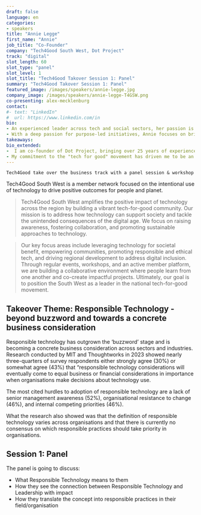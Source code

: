 ```yaml
---
draft: false
language: en
categories:
- speakers
title: "Annie Legge"
first_name: "Annie"
job_title: "Co-Founder"
company: "Tech4Good South West, Dot Project"
track: "digital"
slot_length: 60
slot_type: "panel"
slot_level: 1
slot_title: "Tech4Good Takover Session 1: Panel"
summary: "Tech4Good Takover Session 1: Panel"
featured_image: /images/speakers/annie-legge.jpg
company_image: /images/speakers/annie-legge-T4GSW.png
co-presenting: alex-mecklenburg 
contact:
#- text: "LinkedIn"
#  url: https://www.linkedin.com/in
bio:
- An experienced leader across tech and social sectors, her passion is to inspire and lead others to create positive social impact.
- With a deep passion for purpose-led initiatives, Annie focuses on bringing communities together to foster innovation, collaboration, and collective action through technology. 
takeaways:
bio_extended:
-  I am co-founder of Dot Project, bringing over 25 years of experience in digital leadership to our mission to empower charities and social impact organisations through digital resilience. At the heart of our work is a commitment to people and relationships, ensuring our clients thrive in their digital journeys. Since 2016, our work at Dot Project has touched over 800 organisations and individuals, enhancing their digital and technology infrastructure. 
- My commitment to the "tech for good" movement has driven me to be an active advocate and facilitator in this space as co-founder and ecosystem lead for Tech4Good South West and founding member for the Tech for Good Organisers Network. These initiatives aim to connect and inspire individuals using and engaging with technology to create positive social change.
---
```

    Tech4Good take over the business track with a panel session & workshop

Tech4Good South West is a member network focused on the intentional use of technology to drive positive outcomes for people and planet.
  
> Tech4Good South West amplifies the positive impact of technology across the region by building a vibrant tech-for-good community. Our mission is to address how technology can support society and tackle the unintended consequences of the digital age. We focus on raising awareness, fostering collaboration, and promoting sustainable approaches to technology.

> Our key focus areas include leveraging technology for societal benefit, empowering communities, promoting responsible and ethical tech, and driving regional development to address digital inclusion. Through regular events, workshops, and an active member platform, we are building a collaborative environment where people learn from one another and co-create impactful projects. Ultimately, our goal is to position the South West as a leader in the national tech-for-good movement.

## Takeover Theme: Responsible Technology - beyond buzzword and towards a concrete business consideration

Responsible technology has outgrown the ‘buzzword’ stage and is becoming a concrete business consideration across sectors and industries. Research conducted by MIT and  Thoughtworks in 2023 showed nearly three-quarters of survey respondents either strongly agree (30%) or somewhat agree (43%) that “responsible technology considerations will eventually come to equal business or financial considerations in importance when organisations make decisions about technology use.

The most cited hurdles to adoption of responsible technology are a lack of senior management awareness (52%), organisational resistance to change (46%), and internal competing priorities (46%).

What the research also showed was that the definition of responsible technology varies across organisations and that there is currently no consensus on which responsible practices should take priority in organisations. 

## Session 1: Panel

The panel is going to discuss: 
- What Responsible Technology means to them
- How they see the connection between Responsible Technology and Leadership with impact
- How they translate the concept into responsible practices in their field/organisation 
